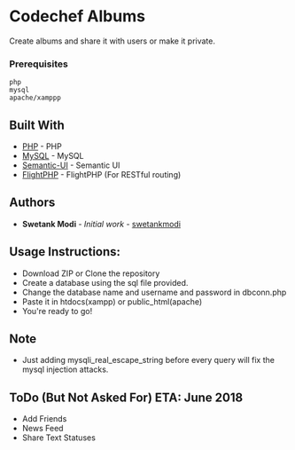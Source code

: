 # Codechef Albums

Create albums and share it with users or make it private.

### Prerequisites


```
php
mysql
apache/xamppp
```

## Built With

* [PHP](http://php.net) - PHP
* [MySQL](https://www.mysql.com) - MySQL
* [Semantic-UI](https://semantic-ui.com) - Semantic UI
* [FlightPHP](http://flightphp.com) - FlightPHP (For RESTful routing)

## Authors

* **Swetank Modi** - *Initial work* - [swetankmodi](https://github.com/swetankmodi)

## Usage Instructions:

* Download ZIP or Clone the repository
* Create a database using the sql file provided.
* Change the database name and username and password in dbconn.php
* Paste it in htdocs(xampp) or public_html(apache)
* You're ready to go!

## Note

* Just adding mysqli_real_escape_string before every query will fix the mysql injection attacks.

## ToDo (But Not Asked For) ETA: June 2018

* Add Friends
* News Feed
* Share Text Statuses
